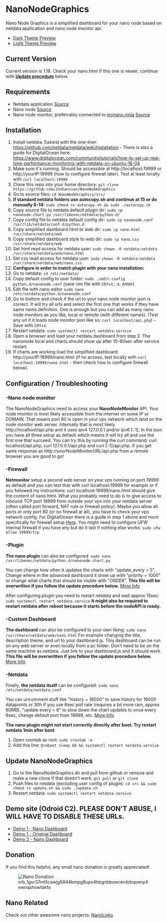 # NanoNodeGraphics
Nano Node Graphics is a simplified dashboard for your nano node based on netdata application and nano node monitor api.

* [Dark Theme Preview](https://i.imgur.com/2k5Qska.jpg)
* [Light Theme Preview](https://i.imgur.com/TPUdbLd.jpg)

## Current Version
Current version is 1.18. Check your nano.html if this one is newer, continue with **[Update procedure](#update-nanonodegraphics)** below.

## Requirements
* Netdata application [Source](https://github.com/netdata/netdata)
* Nano node [Source](https://github.com/nanocurrency/raiblocks/releases)
* Nano node monitor, preferrably connected to [mynano.ninja](https://mynano.ninja/) [Source](https://github.com/NanoTools/nanoNodeMonitor)

## Installation
1. Install netdata. Easiest with the one-liner. https://github.com/netdata/netdata/wiki/Installation - There is also a guide for DigitalOcean here: https://www.digitalocean.com/community/tutorials/how-to-set-up-real-time-performance-monitoring-with-netdata-on-ubuntu-16-04
2. Make sure it's running. Should be accessible at http://localhost:19999 or http://yourIP:19999 (how to configure firewall later). Test at least locally with `curl localhost:19999`
3. Clone this repo into your home directory: `git clone https://github.com/Joohansson/NanoNodeGraphics`
4. Go to source files: `cd NanoNodeGraphics/src/`
5. **If standard netdata folders use autocopy.sh and continue at 15 or do manually 6-14:** `sudo chmod +x autocopy.sh && sudo ./autocopy.sh`
6. Copy source file to netdata default plugin dir: `sudo cp nanonode.chart.py /usr/libexec/netdata/python.d/`
7. Copy config file to netdata default config dir: `sudo cp nanonode.conf /usr/lib/netdata/conf.d/python.d`
8. Copy simplified dashboard html to web dir: `sudo cp nano.html /usr/share/netdata/web`
9. Copy simplified dashboard style to web dir: `sudo cp nano.css /usr/share/netdata/web`
10. Set html read access for netdata user: `sudo chown -R netdata:netdata /usr/share/netdata/web/nano.html`
11. Set css read access for netdata user: `sudo chown -R netdata:netdata /usr/share/netdata/web/nano.css`
12. **Configure in order to match plugin with your nano installation:**
13. Go to netdata: `cd /etc/netdata/`
14. Copy default config to user folder: `sudo ./edit-config python.d/nanonode.conf` (save vim file with ctrl+c, :x, enter)
15. Edit file with nano editor `sudo nano /etc/netdata/python.d/nanonode.conf`
16. Go to bottom and check if the url to your nano node monitor json is correct. It will try all urls and select the first one that works if they have same name definition. One is enough but you can add as many nano node monitors as you like, local or remote (with different names). (Test any url if it loads node monitor json like so: `curl localhost/api.php`) - Save with ctrl+x.
17. Restart netdata: `sudo systemctl restart netdata.service`
18. Open a browser and load your netdata dashboard from step 2. The nanonode local and charts should show up after 10-60sec after service restart.
19. If charts are working load the simplified dashboard: http://yourIP:19999/nano.html (if no access, test locally with `curl localhost:19999/nano.html` - then check how to configure firewall below).

## Configuration / Troubleshooting
### -Nano node monitor
The NanoNodeGraphics need to access your **NanoNodeMonitor** API. Your node monitor is most likely accessible from the internet on some IP or DOMAIN. That means port 80 is open in your vps network which land on the node monitor web server. Internally that is most likely http://localhost/api.php and it uses ipv4 127.0.0.1 and/or ipv6 [::1]. In the json you have all three setup as default which means it will try all and use the first one that succeed. You can try this by running the curl command: curl localhost/api.php, curl 127.0.0.1/api.php and curl [::1]/api.php. If you get same response as http://yourNodeMonitorURL/api.php from a remote browser you are good to go!

### -Firewall
**Netmonitor** setup a second web server on your vps running on port 19999 as default and you can test that with curl localhost:19999 for example or if you followed my instructions: curl localhost:19999/nano.html should give the content of nano.html. What you probably need to do is to give access to inbound TCP port 19999 from outside your vps into your netdata server (often called port forward, NAT rule or firewall policy). Maybe you allow all ports or only port 80 (or no firewall at all), you have to check your vps network config. For DigitalOcean there is a guide in step 1 above and more specifically for firewall setup [Here](https://www.digitalocean.com/docs/networking/firewalls/how-to/configure-rules/). You might need to configure UFW internal firewall if you have any but do it last if nothing else works: `sudo ufw allow 19999/tcp`

### -Plugin
**The nano plugin** can also be configured. `sudo nano /usr/libexec/netdata/python.d/nanonode.chart.py`

You can change how often it updates the charts with "update_every = 5". Change where in the advanced dashboard it show up with "priority = 1000" or change what charts that should be visible with "ORDER". **This file will be overwritten if you follow the update procedure below.** [More Info](https://github.com/netdata/netdata/tree/master/collectors/plugins.d)

After configuring plugin you need to restart netdata and wait approx 15sec: `sudo systemctl restart netdata.service`
**It might also be required to restart netdata after reboot because it starts before the nodeAPI is ready.**

### -Custom Dashboard
**The dashboard** can also be configured to your own liking: `sudo nano /usr/share/netdata/web/nano.html`
For example changing the title, description theme, and url to your dashboard.js. This dashboard can be run on any web server or even locally from a pc folder. Don't need to be on the same machine as netdata. Just link to your dashboard.js and it should work. **This file will be overwritten if you follow the update procedure below.** [More Info](https://github.com/netdata/netdata/wiki/Custom-Dashboards)

### -Netdata
Finally, **the netdata itself** can be configured: `sudo nano /etc/netdata/netdata.conf`

You can uncomment stuff like "history = 18000" to save history for 18000 datapoints or 30h if you use 6sec poll rate (requires a bit more ram, approx 60MB), "update every = 6" to slow down the chart updates to once every 6sec, change default port from 19999, etc. [More Info](https://github.com/netdata/netdata/wiki/Configuration)

**The nano plugin might not start correctly directly after boot. Try restart netdata 1min after boot**
1. Open crontab as root: `sudo crontab -e`
2. Add this line: `@reboot sleep 60 && systemctl restart netdata.service`

## Update NanoNodeGraphics
1. Go to the NanoNodeGraphics dir and pull from github or remove and make a new clone if that doesn't work: `git pull` or `git clone`
2. Push files to netdata (excluding user config of plugin): `cd src && sudo chmod +x update.sh && sudo ./update.sh`
3. Restart netdata: `sudo systemctl restart netdata.service`

## Demo site (Odroid C2). PLEASE DON'T ABUSE, I WILL HAVE TO DISABLE THESE URLs.
* [Demo 1 - Nano Dashboard](https://node.nanolinks.info)
* [Demo 1 - Original Dashboard](https://node.nanolinks.info/index.html)
* [Demo 2 - Nano Dashboard](http://status.fastfeeless.com)

## Donation
If you find this helpful, any small nano donation is greatly appreciated!
<figure>
	<img id="qrImage" src="https://raw.githubusercontent.com/Joohansson/nanolinks/master/src/qr_new.png" alt="Nano Donation" />
	<figcaption class="subtext">xrb_1gur37mt5cawjg5844bmpg8upo4hbgnbbuwcerdobqoeny4ewoqshowfakfo</figcaption>
</figure>

## Nano Related
Check out other awesome nano projects: [NanoLinks](https://nanolinks.info)
